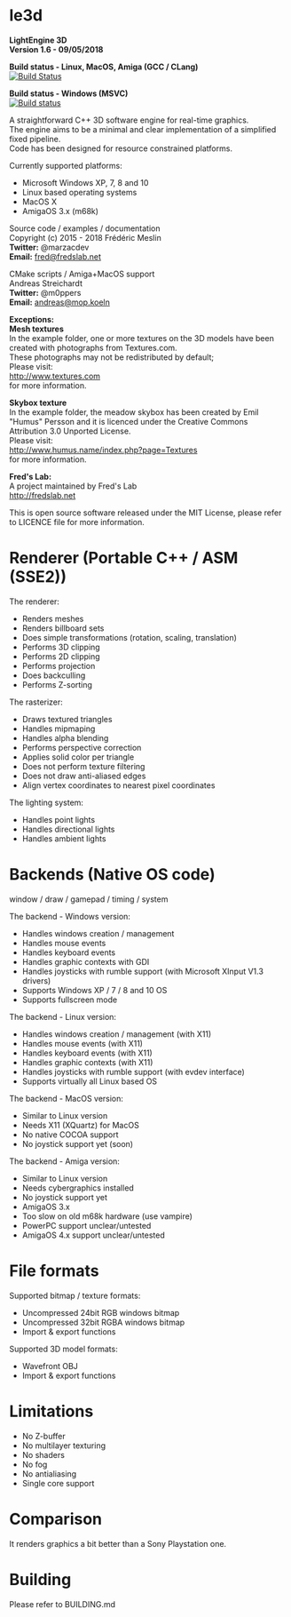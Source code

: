 # le3d  
**LightEngine 3D**  
**Version 1.6 - 09/05/2018**

**Build status - Linux, MacOS, Amiga (GCC / CLang)**  
[![Build Status](https://travis-ci.org/Marzac/le3d.svg?branch=master)](https://travis-ci.org/Marzac/le3d)  

**Build status - Windows (MSVC)**  
[![Build status](https://ci.appveyor.com/api/projects/status/wgilys64hn3wqqdu?svg=true)](https://ci.appveyor.com/project/Marzac/le3d)  

A straightforward C++ 3D software engine for real-time graphics.  
The engine aims to be a minimal and clear implementation of a simplified fixed pipeline.  
Code has been designed for resource constrained platforms.  

Currently supported platforms:
- Microsoft Windows XP, 7, 8 and 10
- Linux based operating systems
- MacOS X
- AmigaOS 3.x (m68k)

Source code / examples / documentation  
Copyright (c) 2015 - 2018 Frédéric Meslin  
**Twitter:** @marzacdev  
**Email:** fred@fredslab.net  

CMake scripts / Amiga+MacOS support  
Andreas Streichardt  
**Twitter:** @m0ppers  
**Email:** andreas@mop.koeln  

**Exceptions:**  
__Mesh textures__  
In the example folder, one or more textures on the 3D models have been created with photographs from Textures.com.  
These photographs may not be redistributed by default;  
Please visit:  
http://www.textures.com  
for more information.  

__Skybox texture__  
In the example folder, the meadow skybox has been created by Emil "Humus" Persson and it is licenced under the Creative Commons  
Attribution 3.0 Unported License.  
Please visit:  
http://www.humus.name/index.php?page=Textures  
for more information.  

**Fred's Lab:**  
A project maintained by Fred's Lab  
http://fredslab.net  

This is open source software released under the MIT License, please refer to LICENCE file for more information.  

# Renderer (Portable C++ / ASM (SSE2))  
The renderer:  
- Renders meshes  
- Renders billboard sets  
- Does simple transformations (rotation, scaling, translation)  
- Performs 3D clipping  
- Performs 2D clipping  
- Performs projection  
- Does backculling  
- Performs Z-sorting  


The rasterizer:  
- Draws textured triangles  
- Handles mipmaping  
- Handles alpha blending  
- Performs perspective correction  
- Applies solid color per triangle  
- Does not perform texture filtering  
- Does not draw anti-aliased edges  
- Align vertex coordinates to nearest pixel coordinates  


The lighting system:
- Handles point lights
- Handles directional lights
- Handles ambient lights


# Backends (Native OS code)  
window / draw / gamepad / timing / system  

The backend - Windows version:  
- Handles windows creation / management
- Handles mouse events
- Handles keyboard events
- Handles graphic contexts with GDI
- Handles joysticks with rumble support
  (with Microsoft XInput V1.3 drivers)
- Supports Windows XP / 7 / 8 and 10 OS
- Supports fullscreen mode

The backend - Linux version:  
- Handles windows creation / management (with X11)
- Handles mouse events (with X11)
- Handles keyboard events (with X11)
- Handles graphic contexts (with X11)
- Handles joysticks with rumble support
  (with evdev interface)
- Supports virtually all Linux based OS

The backend - MacOS version:
- Similar to Linux version
- Needs X11 (XQuartz) for MacOS
- No native COCOA support
- No joystick support yet (soon)

The backend - Amiga version:
- Similar to Linux version
- Needs cybergraphics installed
- No joystick support yet
- AmigaOS 3.x
- Too slow on old m68k hardware (use vampire)
- PowerPC support unclear/untested
- AmigaOS 4.x support unclear/untested


# File formats  
Supported bitmap / texture formats:
- Uncompressed 24bit RGB windows bitmap
- Uncompressed 32bit RGBA windows bitmap
- Import & export functions

Supported 3D model formats:
- Wavefront OBJ
- Import & export functions

# Limitations  
- No Z-buffer  
- No multilayer texturing  
- No shaders  
- No fog
- No antialiasing
- Single core support

# Comparison  
It renders graphics a bit better than a Sony Playstation one.  

# Building

Please refer to BUILDING.md
